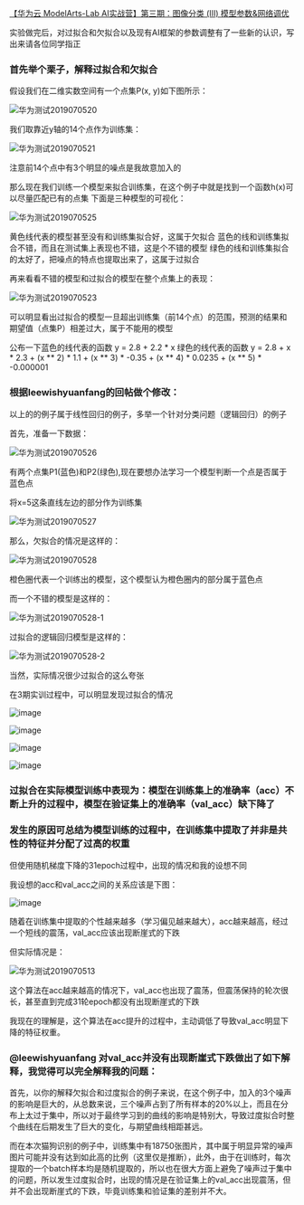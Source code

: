 [【华为云 ModelArts-Lab AI实战营】第三期：图像分类 (III) 模型参数&网络调优](https://github.com/huaweicloud/ModelArts-Lab/issues/219#issue-463843079)

实验做完后，对过拟合和欠拟合以及现有AI框架的参数调整有了一些新的认识，写出来请各位同学指正

### 首先举个栗子，解释过拟合和欠拟合

假设我们在二维实数空间有一个点集P(x, y)如下图所示：

![华为测试2019070520](https://user-images.githubusercontent.com/9285301/60752950-c957e100-9ffe-11e9-9655-f3b46d62b369.jpg)

我们取靠近y轴的14个点作为训练集：

![华为测试2019070521](https://user-images.githubusercontent.com/9285301/60752958-eab8cd00-9ffe-11e9-968a-d8548ae1a67a.jpg)

注意前14个点中有3个明显的噪点是我故意加入的

那么现在我们训练一个模型来拟合训练集，在这个例子中就是找到一个函数h(x)可以尽量匹配已有的点集
下面是三种模型的可视化：

![华为测试2019070525](https://user-images.githubusercontent.com/9285301/60753022-af6ace00-9fff-11e9-8a29-1f0cf5a3995a.jpg)

黄色线代表的模型甚至没有和训练集拟合好，这属于欠拟合
蓝色的线和训练集拟合不错，而且在测试集上表现也不错，这是个不错的模型
绿色的线和训练集拟合的太好了，把噪点的特点也提取出来了，这属于过拟合

再来看看不错的模型和过拟合的模型在整个点集上的表现：

![华为测试2019070523](https://user-images.githubusercontent.com/9285301/60753061-328c2400-a000-11e9-95eb-479316859c13.jpg)

可以明显看出过拟合的模型一旦超出训练集（前14个点）的范围，预测的结果和期望值（点集P）相差过大，属于不能用的模型

公布一下蓝色的线代表的函数 y = 2.8 + 2.2 * x
绿色的线代表的函数 y = 2.8 + x * 2.3 + (x ** 2) * 1.1  + (x ** 3) * -0.35 + (x ** 4) * 0.0235 + (x ** 5) * -0.000001

### 根据leewishyuanfang的回帖做个修改：
以上的的例子属于线性回归的例子，多举一个针对分类问题（逻辑回归）的例子

首先，准备一下数据：

![华为测试2019070526](https://user-images.githubusercontent.com/9285301/60755583-7133d580-a024-11e9-880d-5d0505e5e29d.jpg)

有两个点集P1(蓝色)和P2(绿色),现在要想办法学习一个模型判断一个点是否属于蓝色点

将x=5这条直线左边的部分作为训练集

![华为测试2019070527](https://user-images.githubusercontent.com/9285301/60755690-ab51a700-a025-11e9-9ac4-b77c0c7efd15.jpg)

那么，欠拟合的情况是这样的：

![华为测试2019070528](https://user-images.githubusercontent.com/9285301/60755697-d89e5500-a025-11e9-9d6e-10c6d26eed52.jpg)

橙色圈代表一个训练出的模型，这个模型认为橙色圈内的部分属于蓝色点

而一个不错的模型是这样的：

![华为测试2019070528-1](https://user-images.githubusercontent.com/9285301/60755714-36cb3800-a026-11e9-9a02-d582414356bf.jpg)

过拟合的逻辑回归模型是这样的：

![华为测试2019070528-2](https://user-images.githubusercontent.com/9285301/60755734-87db2c00-a026-11e9-9833-16081ba0e03c.jpg)

当然，实际情况很少过拟合的这么夸张

在3期实训过程中，可以明显发现过拟合的情况

![image](https://user-images.githubusercontent.com/9285301/60753215-aed33700-a001-11e9-8be0-b482b178a581.png)

![image](https://user-images.githubusercontent.com/9285301/60753222-d2967d00-a001-11e9-95ae-ccec1ce6c96a.png)

![image](https://user-images.githubusercontent.com/9285301/60753238-02458500-a002-11e9-8a05-472ff98e79dc.png)

![image](https://user-images.githubusercontent.com/9285301/60753258-1be6cc80-a002-11e9-9c14-37888f91a68d.png)

### 过拟合在实际模型训练中表现为：模型在训练集上的准确率（acc）不断上升的过程中，模型在验证集上的准确率（val_acc）缺下降了

### 发生的原因可总结为模型训练的过程中，在训练集中提取了并非是共性的特征并分配了过高的权重


但使用随机梯度下降的31epoch过程中，出现的情况和我的设想不同

我设想的acc和val_acc之间的关系应该是下图：

![image](https://user-images.githubusercontent.com/9285301/60753383-f0fd7800-a003-11e9-8222-c6c96eecf656.png)

随着在训练集中提取的个性越来越多（学习偏见越来越大），acc越来越高，经过一个短线的震荡，val_acc应该出现断崖式的下跌

但实际情况是：

![华为测试2019070513](https://user-images.githubusercontent.com/9285301/60753398-3ae65e00-a004-11e9-9fd8-203d70b31a82.jpg)

这个算法在acc越来越高的情况下，val_acc也出现了震荡，但震荡保持的轮次很长，甚至直到完成31轮epoch都没有出现断崖式的下跌

我现在的理解是，这个算法在acc提升的过程中，主动调低了导致val_acc明显下降的特征权重。

### @leewishyuanfang 对val_acc并没有出现断崖式下跌做出了如下解释，我觉得可以完全解释我的问题：

首先，以你的解释欠拟合和过度拟合的例子来说，在这个例子中，加入的3个噪声的影响是巨大的，从总数来说，三个噪声占到了所有样本的20%以上，而且在分布上太过于集中，所以对于最终学习到的曲线的影响是特别大，导致过度拟合时整个曲线在后期发生了巨大的变化，与期望曲线相距甚远。

而在本次猫狗识别的例子中，训练集中有18750张图片，其中属于明显异常的噪声图片可能并没有达到如此高的比例（这里仅是推断），此外，由于在训练时，每次提取的一个batch样本均是随机提取的，所以也在很大方面上避免了噪声过于集中的问题，所以发生过度拟合时，出现的情况是在验证集上的val_acc出现震荡，但并不会出现断崖式的下跌，毕竟训练集和验证集的差别并不大。
